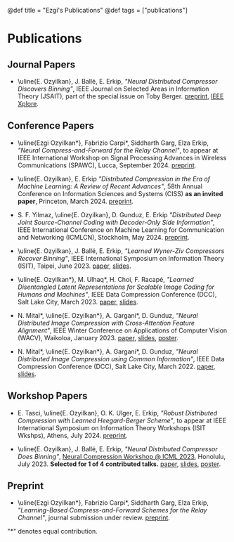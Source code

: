 @def title = "Ezgi's Publications"
@def tags = ["publications"]

# Publications

## Journal Papers


* \uline{E. Ozyilkan},  J. Ballé, E. Erkip, *"Neural Distributed Compressor Discovers Binning"*, IEEE Journal on Selected Areas in Information Theory (JSAIT), part of the special issue on Toby Berger. [preprint](https://arxiv.org/abs/2310.16961), [IEEE Xplore](https://ieeexplore.ieee.org/document/10508220).


## Conference Papers

* \uline{Ezgi Ozyilkan*}, Fabrizio Carpi\*, Siddharth Garg, Elza Erkip, *"Neural Compress-and-Forward for the Relay Channel"*, to appear at IEEE International Workshop on Signal Processing Advances in Wireless Communications (SPAWC), Lucca, September 2024. [preprint](https://arxiv.org/abs/2404.14594).

* \uline{E. Ozyilkan}, E. Erkip *"Distributed Compression in the Era of Machine Learning: A Review of Recent Advances"*, 58th Annual Conference on Information Sciences and Systems (CISS) **as an invited paper**, Princeton, March 2024. [preprint](https://arxiv.org/abs/2402.07997).

* S. F. Yilmaz, \uline{E. Ozyilkan}, D. Gunduz, E. Erkip *"Distributed Deep Joint Source-Channel Coding with Decoder-Only Side Information"*, IEEE International Conference on Machine Learning for Communication and Networking (ICMLCN), Stockholm, May 2024. [preprint](https://arxiv.org/abs/2310.04311).

* \uline{E. Ozyilkan}, J. Ballé, E. Erkip, *"Learned Wyner-Ziv Compressors Recover Binning"*, IEEE International Symposium on Information Theory (ISIT), Taipei, June 2023. [paper](https://ieeexplore.ieee.org/document/10206542), [slides](/assets/Ozyilkan_ISIT2023_final.pdf).

* \uline{E. Ozyilkan*}, M. Ulhaq\*, H. Choi, F. Racapé, *"Learned Disentangled Latent Representations for Scalable Image Coding for Humans and Machines"*, IEEE Data Compression Conference (DCC), Salt Lake City, March 2023. [paper](https://ieeexplore.ieee.org/document/10125297), [slides](/assets/2023-VCM-DCC-Ezgi.pdf).

* N. Mital\*, \uline{E. Ozyilkan*}, A. Gargani\*, D. Gunduz, *"Neural Distributed Image Compression with Cross-Attention Feature Alignment"*, IEEE Winter Conference on Applications of Computer Vision (WACV), Waikoloa, January 2023. [paper](https://openaccess.thecvf.com/content/WACV2023/papers/Mital_Neural_Distributed_Image_Compression_With_Cross-Attention_Feature_Alignment_WACV_2023_paper.pdf), [slides](/assets/WACV_NDIC-CAM_Ezgi.pdf), [poster](/assets/1284-wacv-post.pdf).

* N. Mital\*, \uline{E. Ozyilkan*}, A. Gargani\*, D. Gunduz, *"Neural Distributed Image Compression using Common Information"*, IEEE Data Compression Conference (DCC), Salt Lake City, March 2022. [paper](https://ieeexplore.ieee.org/document/9810729), [slides](/assets/NDIC_Feb2022_Presentation_Ozyilkan.pdf).


## Workshop Papers


* E. Tasci, \uline{E. Ozyilkan}, O. K. Ulger, E. Erkip, *"Robust Distributed Compression with Learned Heegard-Berger Scheme"*, to appear at IEEE International Symposium on Information Theory Workshops (ISIT Wkshps), Athens, July 2024. [preprint](https://arxiv.org/abs/2403.08411).

* \uline{E. Ozyilkan}, J. Ballé, E. Erkip, *"Neural Distributed Compressor Does Binning"*, [Neural Compression Workshop @ ICML 2023](https://neuralcompression.github.io/workshop23), Honolulu, July 2023. **Selected for 1 of 4 contributed talks.** [paper](https://openreview.net/forum?id=3Dq4FZJSga), [slides](/assets/Ozyilkan_ICML2023-workshop_final.pdf), [poster](Ozyilkan_Simons-Institute_Poster_May2023.pdf). 


## Preprint

* \uline{Ezgi Ozyilkan*}, Fabrizio Carpi\*, Siddharth Garg, Elza Erkip, *"Learning-Based Compress-and-Forward Schemes for the Relay Channel"*, journal submission under review. [preprint](https://arxiv.org/abs/2405.09534v1).


"*" denotes equal contribution.
